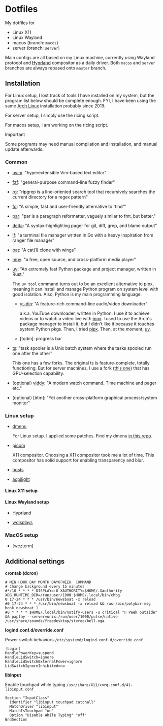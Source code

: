 # Dotfiles
My dotfiles for
* Linux X11
* Linux Wayland
* macos (branch: `macos`)
* server (branch: `server`)

Main configs are all based on my Linux machine, currently using Wayland protocol and
[Hyprland] compositor as a daily driver. Both `macos` and `server` branches are always
rebased onto `master` branch.


## Installation
For Linux setup, I lost track of tools I have installed on my system, but the program
list below should be complete enough. FYI, I have been using the same [Arch Linux]
installation probably since 2019.

For server setup, I simply use the ricing script.

For macos setup, I am working on the ricing script.

> [!IMPORTANT]
> Some programs may need manual compilation and installation, and manual update
> afterwards.

### Common
- [nvim]: "hyperextensible Vim-based text editor"

- [fzf]: "general-purpose command-line fuzzy finder"

- [rg]: "ripgrep is a line-oriented search tool that recursively searches the current directory for a regex pattern"

- [fd]: "A simple, fast and user-friendly alternative to 'find'"

- [par]: "par is a paragraph reformatter, vaguely similar to fmt, but better."

- [delta]: "A syntax-highlighting pager for git, diff, grep, and blame output"

- [lf]: "a terminal file manager written in Go with a heavy inspiration from ranger file manager"

- [bat]: "A cat(1) clone with wings"

- [mpv]: "a free, open source, and cross-platform media player"

- [uv]: "An extremely fast Python package and project manager, written in Rust."

    The `uv tool` command turns out to be an excellent alternative to pipx, meaning it
    can install and manage Python program on system level with good isolation. Also,
    Python is my main programming language.

    * [yt-dlp]: "A feature-rich command-line audio/video downloader"

        a.k.a. YouTube downloader, written in Python. I use it to achieve videos or to watch
        a video live with [mpv]. I used to use the Arch's package manager to install it, but
        I didn't like it because it touches system Python pkgs. Then, I tried [pipx]. Then, at
        the moment, [uv].

    * [tqdm]: progress bar

- [ts]: "task spooler is a Unix batch system where the tasks spooled run one after the other"

    This one has a few forks. The original ts is feature-complete, totally functioning.
    But for server machines, I use a fork ([this one](https://github.com/justanhduc/task-spooler))
    that has GPU-selection capability.

- (optional) [viddy]: "A modern watch command. Time machine and pager etc."

- (optional) [btm]: "Yet another cross-platform graphical process/system monitor"

### Linux setup
- [dmenu](https://tools.suckless.org/dmenu/)

    For Linux setup. I applied some patches. Find my dmenu [in this repo](https://github.com/sbinnee/dmenu).

- [picom](https://github.com/ibhagwan/picom)

    X11 compositor. Choosing a X11 compositor took me a lot of time. This compositor
    has solid support for enabling transparency and blur.

- [hosts](https://github.com/StevenBlack/hosts)
- [acpilight](https://gitlab.com/wavexx/acpilight)


#### Linux X11 setup

#### Linux Wayland setup
- [Hyprland]

- [wdisplays]


### MacOS setup
- [wezterm]



## Additional settings
**crontab (dcron)**
```
# MIN HOUR DAY MONTH DAYOFWEEK  COMMAND
# Change background every 15 minutes
#*/10 * * * * DISPLAY=:0 XAUTHORITY=$HOME/.Xauthority XDG_RUNTIME_DIR=/run/user/1000 $HOME/.local/bin/chbg
0 17-24 * * * /usr/bin/newsboat -x reload
#0 17-24 * * * /usr/bin/newsboat -x reload && /usr/bin/polybar-msg hook newsboat 1
#0 * * * * $HOME/.local/bin/notify-users -u critical "👀 Peek outside" && paplay --server=unix:/run/user/1000/pulse/native /usr/share/sounds/freedesktop/stereo/bell.oga
```

**logind.conf.d/override.conf**

Power switch behaviors `/etc/systemd/logind.conf.d/override.conf`
```
[Login]
HandlePowerKey=suspend
HandleLidSwitch=ignore
HandleLidSwitchExternalPower=ignore
LidSwitchIgnoreInhibited=no
```

**libinput**

Enable touchpad while typing `/usr/share/X11/xorg.conf.d/41-libinput.conf`
```
Section "InputClass"
  Identifier "libinput touchpad catchall"
  MatchDriver "libinput"
  MatchIsTouchpad "on"
  Option "Disable While Typing" "off"
EndSection
```


<!-- Links -->
[Arch Linux]: https://archlinux.org/
[Hyprland]: https://hyprland.org/
[nvim]: https://neovim.io/
[fzf]: https://github.com/junegunn/fzf
[rg]: https://github.com/BurntSushi/ripgrep
[fd]: https://github.com/sharkdp/fd
[par]: http://www.nicemice.net/par/
[delta]: https://github.com/dandavison/delta
[lf]: https://github.com/gokcehan/lf
[bat]: https://github.com/sharkdp/bat
[mpv]: https://mpv.io/
[uv]: https://github.com/astral-sh/uv
[pipx]: https://github.com/pypa/pipx
[yt-dlp]: https://github.com/yt-dlp/yt-dlp
[ts]: https://viric.name/soft/ts/
[viddy]: https://github.com/sachaos/viddy
[bottom]: https://github.com/ClementTsang/bottom


[wdisplays]: https://github.com/artizirk/wdisplays

